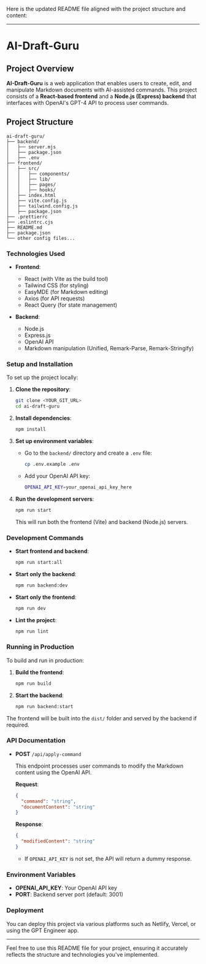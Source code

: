Here is the updated README file aligned with the project structure and content:

---

# AI-Draft-Guru

## Project Overview

**AI-Draft-Guru** is a web application that enables users to create, edit, and manipulate Markdown documents with AI-assisted commands. This project consists of a **React-based frontend** and a **Node.js (Express) backend** that interfaces with OpenAI's GPT-4 API to process user commands.

## Project Structure

```
ai-draft-guru/
├── backend/
│   ├── server.mjs
│   ├── package.json
│   ├── .env
├── frontend/
│   ├── src/
│   │   ├── components/
│   │   ├── lib/
│   │   ├── pages/
│   │   ├── hooks/
│   ├── index.html
│   ├── vite.config.js
│   ├── tailwind.config.js
│   ├── package.json
├── .prettierrc
├── .eslintrc.cjs
├── README.md
├── package.json
└── other config files...
```

### Technologies Used

- **Frontend**:
  - React (with Vite as the build tool)
  - Tailwind CSS (for styling)
  - EasyMDE (for Markdown editing)
  - Axios (for API requests)
  - React Query (for state management)
  
- **Backend**:
  - Node.js
  - Express.js
  - OpenAI API
  - Markdown manipulation (Unified, Remark-Parse, Remark-Stringify)

### Setup and Installation

To set up the project locally:

1. **Clone the repository**:
    ```bash
    git clone <YOUR_GIT_URL>
    cd ai-draft-guru
    ```

2. **Install dependencies**:
    ```bash
    npm install
    ```

3. **Set up environment variables**:
   - Go to the `backend/` directory and create a `.env` file:
     ```bash
     cp .env.example .env
     ```
   - Add your OpenAI API key:
     ```bash
     OPENAI_API_KEY=your_openai_api_key_here
     ```

4. **Run the development servers**:
    ```bash
    npm run start
    ```
    This will run both the frontend (Vite) and backend (Node.js) servers.

### Development Commands

- **Start frontend and backend**:
    ```bash
    npm run start:all
    ```
- **Start only the backend**:
    ```bash
    npm run backend:dev
    ```
- **Start only the frontend**:
    ```bash
    npm run dev
    ```
- **Lint the project**:
    ```bash
    npm run lint
    ```

### Running in Production

To build and run in production:

1. **Build the frontend**:
    ```bash
    npm run build
    ```

2. **Start the backend**:
    ```bash
    npm run backend:start
    ```

The frontend will be built into the `dist/` folder and served by the backend if required.

### API Documentation

- **POST** `/api/apply-command`

  This endpoint processes user commands to modify the Markdown content using the OpenAI API.

  **Request**:
  ```json
  {
    "command": "string",
    "documentContent": "string"
  }
  ```

  **Response**:
  ```json
  {
    "modifiedContent": "string"
  }
  ```

  - If `OPENAI_API_KEY` is not set, the API will return a dummy response.

### Environment Variables

- **OPENAI_API_KEY**: Your OpenAI API key
- **PORT**: Backend server port (default: 3001)

### Deployment

You can deploy this project via various platforms such as Netlify, Vercel, or using the GPT Engineer app.

---

Feel free to use this README file for your project, ensuring it accurately reflects the structure and technologies you've implemented.